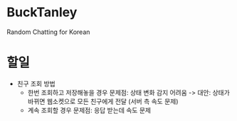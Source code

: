 # BuckTanley
Random Chatting for Korean

# 할일
- 친구 조회 방법
  - 한번 조회하고 저장해놓을 경우 문제점: 상태 변화 감지 어려움 -> 대안: 상태가 바뀌면 웹소켓으로 모든 친구에게 전달 (서버 측 속도 문제)
  - 계속 조회할 경우 문제점: 응답 받는데 속도 문제

